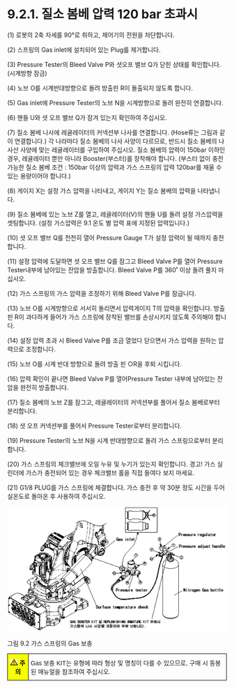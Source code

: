 ﻿# 9.2.1. 질소 봄베 압력 120 bar 초과시

(1)	로봇의 2축 자세를 90°로 취하고, 제어기의 전원을 차단합니다.

(2)	스프링의 Gas inlet에 설치되어 있는 Plug를 제거합니다.

(3)	Pressure Tester의 Bleed Valve P와 셧오프 밸브 Q가 닫힌 상태를 확인합니다.
(시계방향 잠금)

(4)	노브 O를 시계반대방향으로 돌려 방출핀 R이 돌출되지 않도록 합니다.

(5)	Gas inlet에 Pressure Tester의 노브 N을 시계방향으로 돌려 완전히 연결합니다.

(6)	핸들 U와 셧 오프 밸브 Q가 잠겨 있는지 확인하여 주십시오.

(7)	질소 봄베 나사에 레귤레이터의 커넥션부 나사를 연결합니다. 
(Hose류는 그림과 같이 연결합니다.)
각 나라마다 질소 봄베의 나사 사양이 다르므로, 반드시 질소 봄베의 나사산 사양에 맞는 레귤레이터를 구입하여 주십시오.
질소 봄베의 압력이 150bar 이하인 경우, 레귤레이터 뿐만 아니라 Booster(부스터)를 장착해야 합니다. (부스터 없이 충전 가능한 질소 봄베 조건 : 150bar 이상의 압력과 가스 스프링의 압력 120bar를 채울 수 있는 용량이어야 합니다.)

(8)	게이지 X는 설정 가스 압력을 나타내고, 게이지 Y는 질소 봄베의 압력을 나타냅니다.

(9)	질소 봄베에 있는 노브 Z를 열고, 레귤레이터(V)의 핸들 U를 돌려 설정 가스압력을 셋팅합니다. (설정 가스압력은 9.1 온도 별 압력 표에 지정된 압력입니다.)

(10)	셧 오프 밸브 Q를 천천히 열어 Pressure Gauge T가 설정 압력이 될 때까지 충전합니다.

(11)	설정 압력에 도달하면 셧 오프 밸브 Q를 잠그고 Bleed Valve P를 열어 Pressure
Tester내부에 남아있는 잔압을 방출합니다.
Bleed Valve P를 360˚ 이상 돌려 풀지 마십시오.

(12)	가스 스프링의 가스 압력을 조정하기 위해 Bleed Valve P를 잠급니다.

(13)	노브 O를 시계방향으로 서서히 돌리면서 압력게이지 T의 압력을 확인합니다.
방출핀 R이 과다하게 들어가 가스 스프링에 장착된 밸브를 손상시키지 않도록 주의해야 합니다.

(14)	설정 압력 초과 시 Bleed Valve P를 조금 열었다 닫으면서 가스 압력을 원하는 압력으로 조정합니다.

(15)	노브 O를 시계 반대 방향으로 돌려 방출 핀 ○R을 후퇴 시킵니다.

(16)	압력 확인이 끝나면 Bleed Valve P를 열어Pressure Tester 내부에 남아있는 잔압을 완전히 방출합니다.

(17)	질소 봄베의 노브 Z를 잠그고, 레귤레이터의 커넥션부를 풀어서 질소 봄베로부터 분리합니다.

(18)	셧 오프 커넥션부를 풀어서 Pressure Tester로부터 분리합니다.

(19)	Pressure Tester의 노브 N을 시계 반대방향으로 돌려 가스 스프링으로부터 분리합니다.

(20)	가스 스프링의 체크밸브에 오일 누유 및 누기가 있는지 확인합니다.
경고! 가스 실린더에 가스가 충전되어 있는 경우 체크밸브 홀을 직접 들여다 보지 마세요.

(21)	G1/8 PLUG를 가스 스프링에 체결합니다.
가스 충전 후 약 30분 정도 시간을 두어 실온도로 돌아온 후 사용하여 주십시오.


![](../../_assets/그림_9.2_가스스프링_gas_보충.png)

그림 9.2 가스 스프링의 Gas 보충


<style type="text/css">
.tg  {border-collapse:collapse;border-spacing:0;}
.tg td{border-color:black;border-style:solid;border-width:1px;font-family:Arial, sans-serif;font-size:14px;
  overflow:hidden;padding:10px 5px;word-break:normal;}
.tg th{border-color:black;border-style:solid;border-width:1px;font-family:Arial, sans-serif;font-size:14px;
  font-weight:normal;overflow:hidden;padding:10px 5px;word-break:normal;}
.tg .tg-cly1{text-align:left;vertical-align:middle}
.tg .tg-b001{background-color:#f8ff00;color:#000000;font-weight:bold;text-align:center;vertical-align:middle}
</style>
<table class="tg">
<thead>
  <tr>
    <td class="tg-b001"><img src="../../_assets/작은주의표시.png"> 주의</td>
    <td class="tg-cly1">Gas 보충 KIT는 유형에 따라 형상 및 명칭이 다를 수 있으므로, 구매 시 동봉된 매뉴얼을 참조하여 주십시오.</td>
  </tr>
</thead>
</table>
